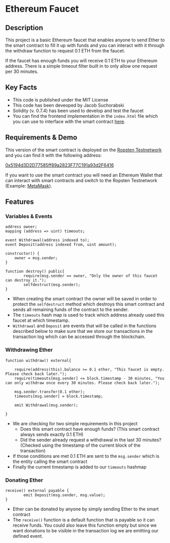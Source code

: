 # Ethereum Faucet

## Description

This project is a basic Ethereum faucet that enables anyone to send Ether to the smart contract to fill it up with funds and you can interact with it through the withdraw function to request 0.1 ETH from the faucet.

If the faucet has enough funds you will receive 0.1 ETH to your Ethereum address. There is a simple timeout filter built in to only allow one request per 30 minutes.

## Key Facts

* This code is published under the MIT License
* This code has been deveoped by Jacob Suchorabski
* Solidity (v. 0.7.4) has been used to develop and test the faucet
* You can find the frontend implementation in the `index.html` file which you can use to interface with the smart contract [here](https://suchorabski.net/apps/faucet/).

## Requirements & Demo

This version of the smart contract is deployed on the [Ropsten Testnetwork](https://ropsten.etherscan.io/) and you can find it with the following address:

[0x5194d3D2D77585ff89a2823F77C191a93d2F6416](https://ropsten.etherscan.io/address/0x5194d3D2D77585ff89a2823F77C191a93d2F6416)

If you want to use the smart contract you will need an Ethereum Wallet that can interact with smart contracts and switch to the Ropsten Testnetwork (Example: [MetaMask](https://metamask.io/)).

## Features

### Variables & Events

```Solidity
address owner;
mapping (address => uint) timeouts;
    
event Withdrawal(address indexed to);
event Deposit(address indexed from, uint amount);
    
constructor() {
    owner = msg.sender;
}

function destroy() public{
		require(msg.sender == owner, "Only the owner of this faucet can destroy it.");
		selfdestruct(msg.sender);
}
```

* When creating the smart contract the owner will be saved in order to protect the `selfdestruct` method which destroys this smart contract and sends all remaining funds of the contract to the sender.
* The `timeouts` hash map is used to track which address already used this faucet at which timestamp.
* `Withdrawal` and `Deposit` are events that will be called in the functions described below to make sure that we store our transactions in the transaction log which can be accessed through the blockchain.

### Withdrawing Ether

```Solidity
function withdraw() external{

    require(address(this).balance >= 0.1 ether, "This faucet is empty. Please check back later.");
    require(timeouts[msg.sender] <= block.timestamp - 30 minutes, "You can only withdraw once every 30 minutes. Please check back later.");

    msg.sender.transfer(0.1 ether);
    timeouts[msg.sender] = block.timestamp;

    emit Withdrawal(msg.sender);
    
}
```

* We are checking for two simple requirements in this project
  * Does this smart contract have enough funds? (This smart contract always sends exactly 0.1 ETH)
  * Did the sender already request a withdrawal in the last 30 minutes? (Checked using the timestamp of the current block of the transaction)
* If those conditions are met 0.1 ETH are sent to the `msg.sender` which is the entity calling the smart contract
* Finally the current timestamp is added to our `timeouts` hashmap

### Donating Ether

```Solidity
receive() external payable {
		emit Deposit(msg.sender, msg.value); 
} 
```

* Ether can be donated by anyone by simply sending Ether to the smart contract
* The `receive()` function is a default function that is payable so it can receive funds. You could also leave this function empty but since we want donations to be visible in the transaction log we are emitting our defined event.
